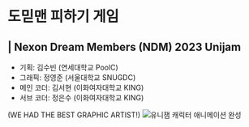 # 도믿맨 피하기 게임
## | Nexon Dream Members (NDM) 2023 Unijam

* 기획: 김수빈 (연세대학교 PoolC)
* 그래픽: 정영준 (서울대학교 SNUGDC)
* 메인 코더: 김서현 (이화여자대학교 KING)
* 서브 코더: 정은수 (이화여자대학교 KING)


(WE HAD THE BEST GRAPHIC ARTIST!)
![유니잼 캐릭터 애니메이션 완성](https://github.com/intsoo/Unity2D_Domidman/assets/80330331/5b3524ff-447f-4230-9e41-9b97e97684a5)
